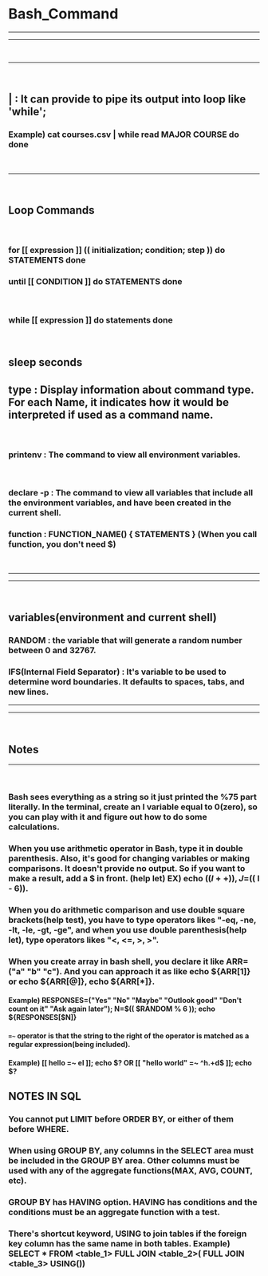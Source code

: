 # Bash_Command

---

---

<br/>

---

<br/>

## | : It can provide to pipe its output into loop like 'while';
### Example) cat courses.csv | while read MAJOR COURSE do <STATEMENTS> done


<br/>

---

<br/>


## Loop Commands

<br/>

### for [[ expression ]] ((  initialization; condition; step )) do STATEMENTS done

### until [[ CONDITION ]] do STATEMENTS done


<br/>

### while [[ expression ]] do statements done


<br/>

## sleep seconds

## type <name> : Display information about command type. For each Name, it indicates how it would be interpreted if used as a command name.

<br/>

### printenv : The command to view all environment variables.

<br/>

### declare -p : The command to view all variables that include all the environment variables, and have been created in the current shell.

### function : FUNCTION_NAME() { STATEMENTS } (When you call function, you don't need $)


<br/>

---

---

<br/>

## variables(environment and current shell)

### RANDOM : the variable that will generate a random number between 0 and 32767.

### IFS(Internal Field Separator) : It's variable to be used to determine word boundaries. It defaults to spaces, tabs, and new lines.

---

---

<br/>

## Notes

---

<br/>

### Bash sees everything as a string so it just printed the %75 part literally. In the terminal, create an I variable equal to 0(zero), so you can play with it and figure out how to do some calculations.

### When you use arithmetic operator in Bash, type it in double parenthesis. Also, it's good for changing variables or making comparisons. It doesn't provide no output. So if you want to make a result, add a $ in front. (help let) EX) echo $(( I++ )) , J=$(( I - 6)).

### When you do arithmetic comparison and use double square brackets(help test), you have to type operators likes "-eq, -ne, -lt, -le, -gt, -ge", and when you use double parenthesis(help let), type operators likes "<, <=, >, >".

### When you create array in bash shell, you declare it like ARR=("a" "b" "c"). And you can approach it as like echo ${ARR[1]} or echo ${ARR[@]}, echo ${ARR[*]}.


#### Example) RESPONSES=("Yes" "No" "Maybe" "Outlook good" "Don't count on it" "Ask again later"); N=$(( $RANDOM % 6 )); echo ${RESPONSES[$N]}

#### `=~` operator is that the string to the right of the operator is matched as a regular expression(being included).

#### Example) [[ hello =~ el ]]; echo $? OR [[ "hello world" =~ ^h.+d$ ]]; echo $?

#### 


## NOTES IN SQL

### You cannot put LIMIT before ORDER BY, or either of them before WHERE.

### When using GROUP BY, any columns in the SELECT area must be included in the GROUP BY area. Other columns  must be used with any of the aggregate functions(MAX, AVG, COUNT, etc).

### GROUP BY has HAVING option. HAVING has conditions and the conditions must be an aggregate function with a test.

### There's shortcut keyword, USING to join tables if the foreign key column has the same name in both tables. Example) SELECT * FROM <table_1> FULL JOIN <table_2>(<column> FULL JOIN <table_3> USING(<column>)) 